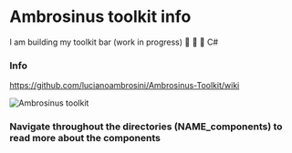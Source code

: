 # Ambrosinus toolkit info
  I am building my toolkit bar (work in progress) 🦏 🦗 🐍 C#
  ### Info
  https://github.com/lucianoambrosini/Ambrosinus-Toolkit/wiki
  
  ![Ambrosinus toolkit](https://ambrosinus.altervista.org/blog/wp-content/uploads/2022/08/LA_toolbar01.jpg)
  
  
### Navigate throughout the directories (NAME_components) to read more about the components
